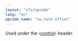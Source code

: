 ```yaml
---
layout: "sfz/opcode"
lang: "en"
opcode_name: "sw_note_offset"
---
```

Used under the ‹[control](/headers/control)› header.
